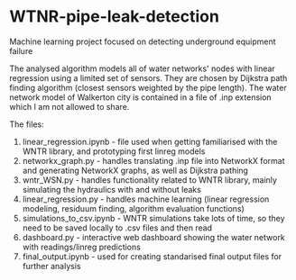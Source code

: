 # WTNR-pipe-leak-detection
Machine learning project focused on detecting underground equipment failure

The analysed algorithm models all of water networks' nodes with linear regression using a limited set of sensors. They are chosen by Dijkstra path finding algorithm (closest sensors weighted by the pipe length). The water network model of Walkerton city is contained in a file of .inp extension which I am not allowed to share.

The files:
1) linear_regression.ipynb           - file used when getting familiarised with the WNTR library, and prototyping first linreg models
2) networkx_graph.py                 - handles translating .inp file into NetworkX format and generating NetworkX graphs, as well as Dijkstra pathing
3) wntr_WSN.py                       - handles functionality related to WNTR library, mainly simulating the hydraulics with and without leaks
4) linear_regression.py              - handles machine learning (linear regression modeling, residuum finding, algorithm evaluation functions)
5) simulations_to_csv.ipynb          - WNTR simulations take lots of time, so they need to be saved locally to .csv files and then read
6) dashboard.py                      - interactive web dashboard showing the water network with readings/linreg predictions
7) final_output.ipynb                - used for creating standarised final output files for further analysis
